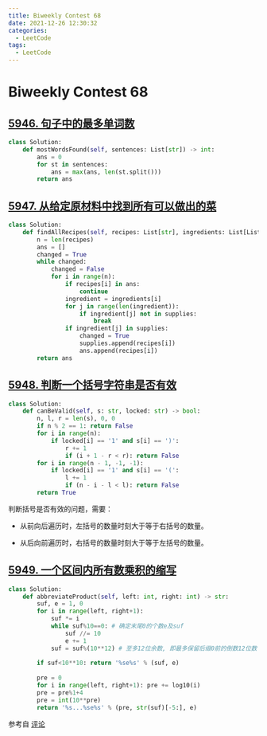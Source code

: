 ```yaml
---
title: Biweekly Contest 68
date: 2021-12-26 12:30:32
categories: 
  - LeetCode
tags: 
  - LeetCode 
---
```


# Biweekly Contest 68

## [5946. 句子中的最多单词数](https://leetcode-cn.com/problems/maximum-number-of-words-found-in-sentences/)

```python lc5946-1.py
class Solution:
    def mostWordsFound(self, sentences: List[str]) -> int:
        ans = 0
        for st in sentences:
            ans = max(ans, len(st.split()))
        return ans
```

## [5947. 从给定原材料中找到所有可以做出的菜](https://leetcode-cn.com/problems/find-all-possible-recipes-from-given-supplies/)

```python lc5947-1.py
class Solution:
    def findAllRecipes(self, recipes: List[str], ingredients: List[List[str]], supplies: List[str]) -> List[str]:
        n = len(recipes)
        ans = []
        changed = True
        while changed:
            changed = False
            for i in range(n):
                if recipes[i] in ans:
                    continue
                ingredient = ingredients[i]
                for j in range(len(ingredient)):
                    if ingredient[j] not in supplies:
                        break
                if ingredient[j] in supplies:
                    changed = True
                    supplies.append(recipes[i])
                    ans.append(recipes[i])
        return ans
```

## [5948. 判断一个括号字符串是否有效](https://leetcode-cn.com/problems/check-if-a-parentheses-string-can-be-valid/)

```python lc5948-1.py
class Solution:
    def canBeValid(self, s: str, locked: str) -> bool:
        n, l, r = len(s), 0, 0
        if n % 2 == 1: return False
        for i in range(n):
            if locked[i] == '1' and s[i] == ')':
                r += 1
                if (i + 1 - r < r): return False
        for i in range(n - 1, -1, -1):
            if locked[i] == '1' and s[i] == '(':
                l += 1
                if (n - i - l < l): return False
        return True
```

判断括号是否有效的问题，需要：

* 从前向后遍历时，左括号的数量时刻大于等于右括号的数量。

* 从后向前遍历时，右括号的数量时刻大于等于左括号的数量。

## [5949. 一个区间内所有数乘积的缩写](https://leetcode-cn.com/problems/abbreviating-the-product-of-a-range/)

```python lc5949-1.py
class Solution:
    def abbreviateProduct(self, left: int, right: int) -> str:
        suf, e = 1, 0
        for i in range(left, right+1):
            suf *= i
            while suf%10==0: # 确定末尾0的个数e及suf
                suf //= 10 
                e += 1
            suf = suf%(10**12) # 至多12位余数, 即最多保留后缀0前的倒数12位数
        
        if suf<10**10: return '%se%s' % (suf, e)
        
        pre = 0
        for i in range(left, right+1): pre += log10(i)
        pre = pre%1+4
        pre = int(10**pre)
        return '%s...%se%s' % (pre, str(suf)[-5:], e)
```

参考自 [评论](https://leetcode-cn.com/problems/abbreviating-the-product-of-a-range/comments/1300546)